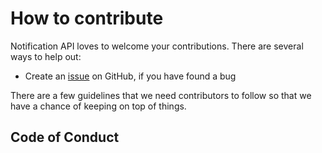 # How to contribute

Notification API loves to welcome your contributions. There are several ways to help out:

* Create an [issue](https://github.com/zvoanhkietz/socket_api/issues) on GitHub, if you have found a bug

There are a few guidelines that we need contributors to follow so that we have a
chance of keeping on top of things.

## Code of Conduct

